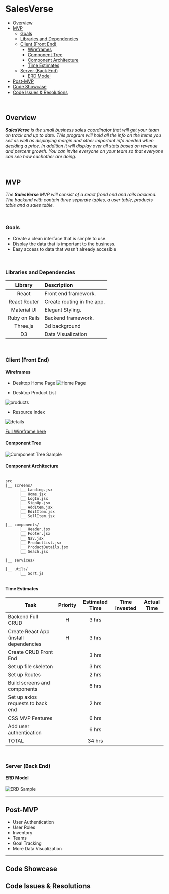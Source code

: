 # SalesVerse <!-- omit in toc -->


- [Overview](#overview)
- [MVP](#mvp)
  - [Goals](#goals)
  - [Libraries and Dependencies](#libraries-and-dependencies)
  - [Client (Front End)](#client-front-end)
    - [Wireframes](#wireframes)
    - [Component Tree](#component-tree)
    - [Component Architecture](#component-architecture)
    - [Time Estimates](#time-estimates)
  - [Server (Back End)](#server-back-end)
    - [ERD Model](#erd-model)
- [Post-MVP](#post-mvp)
- [Code Showcase](#code-showcase)
- [Code Issues & Resolutions](#code-issues--resolutions)

<br>

## Overview

_**SalesVerse** is the small business sales coordinator that will get your team on track and up to date. This program will hold all the info on the items you sell as well as displaying margin and other important info needed when deciding a price. In addition it will display over all stats based on revenue and percent growth. You can invite everyone on your team so that everyone can see how eachother are doing._


<br>

## MVP



_The **SalesVerse** MVP will consist of a react frond end and rails backend. The backend with contain three seperate tables, a user table, products table and a sales table._

<br>

### Goals

- Create a clean interface that is simple to use.
- Display the data that is important to the business.
- Easy access to data that wasn't already accesible


<br>

### Libraries and Dependencies



|     Library      | Description                                |
| :--------------: | :----------------------------------------- |
|      React       | Front end framework.|
|   React Router   | Create routing in the app.|
| Material UI | Elegant Styling. |
|     Ruby on Rails     | Backend framework.|
|  Three.js  | 3d background|
| D3 | Data Visualization |

<br>

### Client (Front End)

#### Wireframes


- Desktop Home Page
![Home Page](ReadMeAssets/home.png "home")

- Desktop Product List

![products](ReadMeAssets/details.png "details")

- Resource Index

![details](ReadMeAssets/Product.png "product details")


[Full Wireframe here](https://www.figma.com/file/eywNmVbpBVpSdbPavkAIx8/SalesVerse?node-id=0%3A1)


#### Component Tree


![Component Tree Sample](ReadMeAssets/ComponentTree.png)

#### Component Architecture


``` structure

src
|__ screens/
      |__ Landing.jsx
      |__ Home.jsx
      |__ LogIn.jsx
      |__ SignUp.jsx
      |__ AddItem.jsx
      |__ EditItem.jsx
      |__ SellItem.jsx
      
|__ components/
      |__ Header.jsx
      |__ Footer.jsx
      |__ Nav.jsx
      |__ ProductList.jsx
      |__ ProductDetails.jsx
      |__ Seach.jsx

|__ services/

|__ utils/
      |__ Sort.js


```

#### Time Estimates


| Task                | Priority | Estimated Time | Time Invested | Actual Time |
| ------------------- | :------: | :------------: | :-----------: | :---------: |
| Backend Full CRUD    |    H    |     3 hrs      |        |      |
| Create React App (install dependencies|    H     |     3 hrs      |       |        |
| Create CRUD Front End               |          |     3 hrs      |         |       |
| Set up file skeleton              |          |     3 hrs      |        |         |
| Set up Routes            |          |     2 hrs      |         |        |
| Build screens and components            |          |     6 hrs      |         |         |
| Set up axios requests to back end          |          |     2 hrs      |         |         |
| CSS MVP Features          |          |     6 hrs      |         |         |
| Add user authentication          |          |     6 hrs      |         |         |
| TOTAL          |          |     34 hrs      |         |         |


<br>

### Server (Back End)

#### ERD Model


![ERD Sample](ReadMeAssets/ERD.png)
<br>

***

## Post-MVP

- User Authentication
- User Roles
- Inventory
- Teams
- Goal Tracking
- More Data Visualization
***

## Code Showcase


## Code Issues & Resolutions


